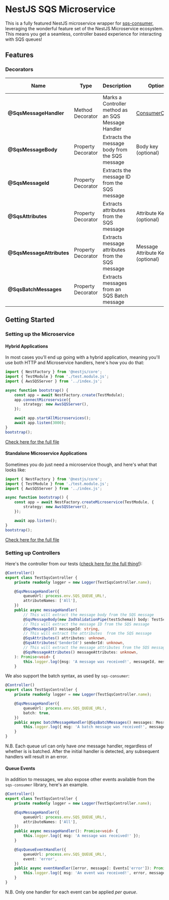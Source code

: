 # NestJS SQS Microservice

This is a fully featured NestJS microservice wrapper for [sqs-consumer](https://www.npmjs.com/package/sqs-consumer),
leveraging the wonderful feature set of the NestJS Microservice ecosystem. This means you get a seamless, controller
based experience for interacting with SQS queues!

## Features

### Decorators

| Name                      | Type               | Description                                         | Options                                                                               | Batch Compatible   |
| ------------------------- | ------------------ | --------------------------------------------------- | ------------------------------------------------------------------------------------- | ------------------ |
| **@SqsMessageHandler**    | Method Decorator   | Marks a Controller method as an SQS Message Handler | [ConsumerOptions](https://bbc.github.io/sqs-consumer/interfaces/ConsumerOptions.html) | :white_check_mark: |
| **@SqsMessageBody**       | Property Decorator | Extracts the message body from the SQS message      | Body key (optional)                                                                   | :x:                |
| **@SqsMessageId**         | Property Decorator | Extracts the message ID from the SQS message        |                                                                                       | :x:                |
| **@SqsAttributes**        | Property Decorator | Extracts attributes from the SQS message            | Attribute Key (optional)                                                              | :x:                |
| **@SqsMessageAttributes** | Property Decorator | Extracts message attributes from the SQS message    | Message Attribute Key (optional)                                                      | :x:                |
| **@SqsBatchMessages**     | Property Decorator | Extracts messages from an SQS Batch message         |                                                                                       | :white_check_mark: |

## Getting Started

### Setting up the Microservice

#### Hybrid Applications

In most cases you'll end up going with a hybrid application, meaning you'll use both HTTP and Microservice handlers, here's how you do that:

```typescript
import { NestFactory } from '@nestjs/core';
import { TestModule } from './test.module.js';
import { AwsSQSServer } from '../index.js';

async function bootstrap() {
    const app = await NestFactory.create(TestModule);
    app.connectMicroservice({
        strategy: new AwsSQSServer(),
    });

    await app.startAllMicroservices();
    await app.listen(3000);
}
bootstrap();
```

[Check here for the full file](./test/test.hybrid-app.ts)

#### Standalone Microservice Applications

Sometimes you do just need a microservice though, and here's what that looks like:

```typescript
import { NestFactory } from '@nestjs/core';
import { TestModule } from './test.module.js';
import { AwsSQSServer } from '../index.js';

async function bootstrap() {
    const app = await NestFactory.createMicroservice(TestModule, {
        strategy: new AwsSQSServer(),
    });

    await app.listen();
}
bootstrap();
```

[Check here for the full file](./test/test.app.ts)

### Setting up Controllers

Here's the controller from our tests ([check here for the full thing!](./test/test.sqs-controller.ts)):

```typescript
@Controller()
export class TestSqsController {
    private readonly logger = new Logger(TestSqsController.name);

    @SqsMessageHandler({
        queueUrl: process.env.SQS_QUEUE_URL!,
        attributeNames: ['All'],
    })
    public async messageHandler(
        // This will extract the message body from the SQS message
        @SqsMessageBody(new ZodValidationPipe(testSchema)) body: TestSchema,
        // This will extract the message ID from the SQS message
        @SqsMessageId() messageId: string,
        // This will extract the attributes  from the SQS message
        @SqsAttributes() attributes: unknown,
        @SqsAttributes('SenderId') senderId: unknown,
        // This will extract the message attributes from the SQS message
        @SqsMessageAttributes() messageAttributes: unknown,
    ): Promise<void> {
        this.logger.log({msg: 'A message was received!', messageId, messageAttributes, attributes, body, senderId });
    }
```

We also support the batch syntax, as used by `sqs-consumer`:

```typescript
@Controller()
export class TestSqsController {
    private readonly logger = new Logger(TestSqsController.name);

    @SqsMessageHandler({
        queueUrl: process.env.SQS_QUEUE_URL!,
        batch: true,
    })
    public async batchMessageHandler(@SqsBatchMessages() messages: Message[]): Promise<void> {
        this.logger.log({ msg: 'A batch message was received!', messages });
    }
}
```

N.B. Each queue url can only have _one_ message handler, regardless of whether is is batched. After the initial handler is detected, any subsequent handlers will result in an error.

#### Queue Events

In addition to messages, we also expose other events available from the `sqs-consumer` library,
here's an example.

```typescript
@Controller()
export class TestSqsController {
    private readonly logger = new Logger(TestSqsController.name);

    @SqsMessageHandler({
        queueUrl: process.env.SQS_QUEUE_URL!,
        attributeNames: ['All'],
    })
    public async messageHandler(): Promise<void> {
        this.logger.log({ msg: 'A message was received!' });
    }

    @SqsQueueEventHandler({
        queueUrl: process.env.SQS_QUEUE_URL!,
        event: 'error',
    })
    public async eventHandler([error, message]: Events['error']): Promise<void> {
        this.logger.log({ msg: 'An event was received!', error, message });
    }
}
```

N.B. Only one handler for each event can be applied _per queue_.
